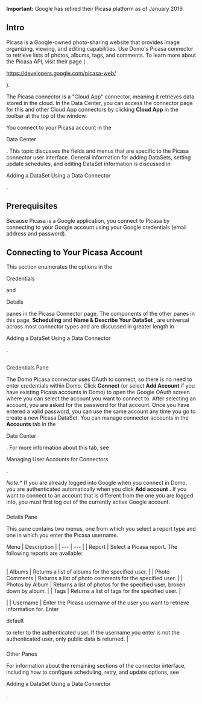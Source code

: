 


**Important:**
 Google has retired their Picasa platform as of January 2019.

Intro
---------

Picasa is a Google-owned photo-sharing website that provides image organizing, viewing, and editing capabilities. Use Domo's Picasa connector to retrieve lists of photos, albums, tags, and comments. To learn more about the Picasa API, visit their page (

https://developers.google.com/picasa-web/

).


 The Picasa connector is a "Cloud App" connector, meaning it retrieves data stored in the cloud. In the Data Center, you can access the connector page for this and other Cloud App connectors by clicking
 **Cloud App**
 in the toolbar at the top of the window.


 You connect to your Picasa account in the

Data Center

. This topic discusses the fields and menus that are specific to the Picasa connector user interface. General information for adding DataSets, setting update schedules, and editing DataSet information is discussed in

Adding a DataSet Using a Data Connector

.


 Prerequisites
---------------

Because Picasa is a Google application, you connect to Picasa by connecting to your Google account using your Google credentials (email address and password).


 Connecting to Your Picasa Account
-----------------------------------

This section enumerates the options in the

Credentials

and

Details

panes in the Picasa Connector page. The components of the other panes in this page,
 **Scheduling**
 and
 **Name & Describe Your DataSet**
 , are universal across most connector types and are discussed in greater length in

Adding a DataSet Using a Data Connector

.

##
 Credentials Pane

The Domo Picasa connector uses OAuth to connect, so there is no need to enter credentials within Domo. Click
 **Connect**
 (or select
 **Add Account**
 if you have existing Picasa accounts in Domo) to open the Google OAuth screen where you can select the account you want to connect to. After selecting an account, you are asked for the password for that account. Once you have entered a valid password, you can use the same account any time you go to create a new Picasa DataSet. You can manage connector accounts in the
 **Accounts**
 tab in the

Data Center

. For more information about this tab, see

Managing User Accounts for Connectors

.

*Note:**
 If you are already logged into Google when you connect in Domo, you are authenticated automatically when you click
 **Add account**
 . If you want to connect to an account that is different from the one you are logged into, you must first log out of the currently active Google account.


###
 Details Pane

This pane contains two menus, one from which you select a report type and one in which you enter the Picasa username.


 Menu
  |
 Description
  |
| --- | --- |
|
 Report
  |
 Select a Picasa report. The following reports are available:


|  |  |
| --- | --- |
|
 Albums
  |
 Returns a list of albums for the specified user.
  |
|
 Photo Comments
  |
 Returns a list of photo comments for the specified user.
  |
|
 Photos by Album
  |
 Returns a list of photos for the specified user, broken down by album.
  |
|
 Tags
  |
 Returns a list of tags for the specified user.
  |

|
|
 Username
  |
 Enter the Picasa username of the user you want to retrieve information for. Enter

default

to refer to the authenticated user. If the username you enter is not the authenticated user, only public data is returned.
  |


###
 Other Panes

For information about the remaining sections of the connector interface, including how to configure scheduling, retry, and update options, see

Adding a DataSet Using a Data Connector

.

